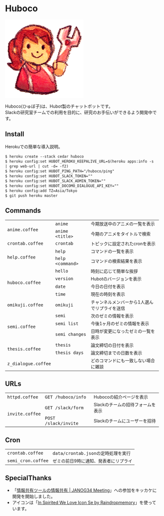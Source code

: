 # Huboco

![icon.png](https://raw.githubusercontent.com/hico-horiuchi/huboco/master/data/icon.png)

Huboco(ひゅぼ子)は、Hubot製のチャットボットです。  
Slackの研究室チームでの利用を目的に、研究のお手伝いができるよう開発中です。

## Install

Herokuでの簡単な導入説明。

    $ heroku create --stack cedar huboco
    $ heroku config:set HUBOT_HEROKU_KEEPALIVE_URL=$(heroku apps:info -s  | grep web-url | cut -d= -f2)
    $ heroku config:set HUBOT_PING_PATH="/huboco/ping"
    $ heroku config:set HUBOT_SLACK_TOKEN=""
    $ heroku config:set HUBOT_SLACK_ADMIN_TOKEN=""
    $ heroku config:set HUBOT_DOCOMO_DIALOGUE_API_KEY=""
    $ heroku config:add TZ=Asia/Tokyo
    $ git push heroku master

## Commands

<table>
  <tbody>
    <tr>
      <td rowspan="2"><tt>anime.coffee</tt></td>
      <td><tt>anime</tt></td>
      <td>今期放送中のアニメの一覧を表示</td>
    </tr>
    <tr>
      <td><tt>anime &lt;title&gt;</tt></td>
      <td>今期のアニメをタイトルで検索</td>
    </tr>
    <tr>
      <td><tt>crontab.coffee</tt></td>
      <td><tt>crontab</tt></td>
      <td>トピックに設定されたcronを表示</td>
    </tr>
    <tr>
      <td rowspan="2"><tt>help.coffee</tt></td>
      <td><tt>help</tt></td>
      <td>コマンドの一覧を表示</td>
    </tr>
    <tr>
      <td><tt>help &lt;command&gt;</tt></td>
      <td>コマンドの検索結果を表示</td>
    </tr>
    <tr>
      <td rowspan="4"><tt>huboco.coffee</tt></td>
      <td><tt>hello</tt></td>
      <td>時刻に応じて簡単な挨拶</td>
    </tr>
    <tr>
      <td><tt>version</tt></td>
      <td>Hubotのバージョンを表示</td>
    </tr>
    <tr>
      <td><tt>date</tt></td>
      <td>今日の日付を表示</td>
    </tr>
    <tr>
      <td><tt>time</tt></td>
      <td>現在の時刻を表示</td>
    </tr>
    <tr>
      <td><tt>omikuji.coffee</tt></td>
      <td><tt>omikuji</tt></td>
      <td>チャンネルメンバーから1人選んでリプライを送信</td>
    </tr>
    <tr>
      <td rowspan="3"><tt>semi.coffee</tt></td>
      <td><tt>semi</tt></td>
      <td>次のゼミの情報を表示</td>
    </tr>
    <tr>
      <td><tt>semi list</tt></td>
      <td>今後1ヶ月のゼミの情報を表示</td>
    </tr>
    <tr>
      <td><tt>semi changes</tt></td>
      <td>日時が変更になったゼミの一覧を表示</td>
    </tr>
    <tr>
      <td rowspan="2"><tt>thesis.coffee</tt></td>
      <td><tt>thesis</tt></td>
      <td>論文締切の日付を表示</td>
    </tr>
    <tr>
      <td><tt>thesis days</tt></td>
      <td>論文締切までの日数を表示</td>
    </tr>
    <tr>
      <td><tt>z_dialogue.coffee</tt></td>
      <td></td>
      <td>どのコマンドにも一致しない場合に雑談</td>
    </tr>
  </tbody>
</table>

## URLs

<table>
  <tbody>
    <tr>
      <td><tt>httpd.coffee</tt></td>
      <td><tt>GET /huboco/info</tt></td>
      <td>Hubocoの紹介ページを表示</td>
    </tr>
    <tr>
      <td rowspan="2"><tt>invite.coffee</tt></td>
      <td><tt>GET /slack/form</tt></td>
      <td>Slackのチームの招待フォームを表示</td>
    </tr>
    <tr>
      <td><tt>POST /slack/invite</tt></td>
      <td>Slackのチームにユーザーを招待</td>
    </tr>
  </tbody>
</table>

## Cron

<table>
  <tbody>
    <tr>
      <td><tt>crontab.coffee</tt></td>
      <td><tt>data/crontab.json</tt>の定時処理を実行</td>
    </tr>
    <tr>
      <td><tt>semi_cron.coffee</tt></td>
      <td>ゼミの前日9時に通知、発表者にリプライ</td>
    </tr>
 </tbody>
</table>

## SpecialThanks

  - 「[情報共有ツールの情報共有 | JANOG34 Meeting](http://www.janog.gr.jp/meeting/janog34/program/itool.html)」への参加をキッカケに開発を開始しました。
  - アイコンは「[In Spirited We Love Icon Se by Raindropmemory](http://raindropmemory.deviantart.com/art/In-Spirited-We-Love-Icon-Set-Repost-304014435)」を使っています。
